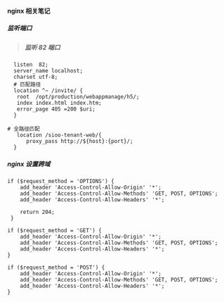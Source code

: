 #### nginx 相关笔记
##### 监听端口
> ##### 监听 82 端口
      listen  82;                                                            
      server_name localhost;                                                                                                                                                               
      charset utf-8;      
      # 匹配路径                                                                                                                                                                                            
      location ^~ /invite/ {                                                                                                                                                                      
       root  /opt/production/webappmanage/h5/;
       index index.html index.htm;                                                                                                                                                             
       error_page 405 =200 $uri;
      }           
          
    # 全路径匹配                                                                                                                                                                                        
       location /sioo-tenant-web/{
          proxy_pass http://${host}:{port}/;                                                                                                                                                                                       
      }
#####  nginx  设置跨域

    if ($request_method = 'OPTIONS') {
        add_header 'Access-Control-Allow-Origin' '*';
        add_header 'Access-Control-Allow-Methods' 'GET, POST, OPTIONS';
        add_header 'Access-Control-Allow-Headers' '*';
        
        return 204;
     }
  
    if ($request_method = 'GET') {
        add_header 'Access-Control-Allow-Origin' '*';
        add_header 'Access-Control-Allow-Methods' 'GET, POST, OPTIONS';
        add_header 'Access-Control-Allow-Headers' '*';
    }
      
    if ($request_method = 'POST') {
        add_header 'Access-Control-Allow-Origin' '*';
        add_header 'Access-Control-Allow-Methods' 'GET, POST, OPTIONS';
        add_header 'Access-Control-Allow-Headers' '*';
    }   
    
#####      